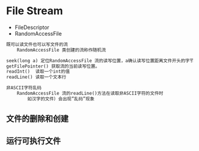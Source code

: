 # File Stream
* FileDescriptor
* RandomAccessFile
```md
既可以读文件也可以写文件的流
	RandomAccessFile 类创建的流称作随机流
```
```md
seek(long a) 定位RandomAccessFile 流的读写位置，a确认读写位置距离文件开头的字节个数。
getFilePointer() 获取流的当前读写位置。
readInt()  读取一个int的值
readLine() 读取一个文本行
```
```md
非ASCII字符乱码
	RandomAccessFile 流的readLine()方法在读取非ASCII字符的文件时
		如汉字的文件）会出现”乱码”现象
```

## 文件的删除和创建
## 运行可执行文件
